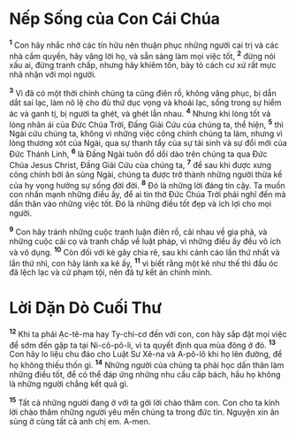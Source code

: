 # Nếp Sống của Con Cái Chúa

<sup><b>1</b></sup> Con hãy nhắc nhở các tín hữu nên thuận phục những người cai trị và các nhà cầm quyền, hãy vâng lời họ, và sẵn sàng làm mọi việc tốt, <sup><b>2</b></sup> đừng nói xấu ai, đừng tranh chấp, nhưng hãy khiêm tốn, bày tỏ cách cư xử rất mực nhã nhặn với mọi người.

<sup><b>3</b></sup> Vì đã có một thời chính chúng ta cũng điên rồ, không vâng phục, bị dẫn dắt sai lạc, làm nô lệ cho đủ thứ dục vọng và khoái lạc, sống trong sự hiểm ác và ganh tị, bị người ta ghét, và ghét lẫn nhau. <sup><b>4</b></sup> Nhưng khi lòng tốt và lòng nhân ái của Đức Chúa Trời, Đấng Giải Cứu của chúng ta, thể hiện, <sup><b>5</b></sup> thì Ngài cứu chúng ta, không vì những việc công chính chúng ta làm, nhưng vì lòng thương xót của Ngài, qua sự thanh tẩy của sự tái sinh và sự đổi mới của Đức Thánh Linh, <sup><b>6</b></sup> là Đấng Ngài tuôn đổ dồi dào trên chúng ta qua Đức Chúa Jesus Christ, Đấng Giải Cứu của chúng ta, <sup><b>7</b></sup> để sau khi được xưng công chính bởi ân sủng Ngài, chúng ta được trở thành những người thừa kế của hy vọng hưởng sự sống đời đời. <sup><b>8</b></sup> Đó là những lời đáng tin cậy. Ta muốn con nhấn mạnh những điều ấy, để ai tin thờ Đức Chúa Trời phải nghĩ đến mà dấn thân vào những việc tốt. Đó là những điều tốt đẹp và ích lợi cho mọi người.

<sup><b>9</b></sup> Con hãy tránh những cuộc tranh luận điên rồ, cãi nhau về gia phả, và những cuộc cãi cọ và tranh chấp về luật pháp, vì những điều ấy đều vô ích và vô dụng. <sup><b>10</b></sup> Còn đối với kẻ gây chia rẽ, sau khi cảnh cáo lần thứ nhất và lần thứ nhì, con hãy lánh xa kẻ ấy, <sup><b>11</b></sup> vì biết rằng một kẻ như thế thì đầu óc đã lệch lạc và cứ phạm tội, nên đã tự kết án chính mình.

# Lời Dặn Dò Cuối Thư

<sup><b>12</b></sup> Khi ta phái Ạc-tê-ma hay Ty-chi-cơ đến với con, con hãy sắp đặt mọi việc để sớm đến gặp ta tại Ni-cô-pô-li, vì ta quyết định qua mùa đông ở đó. <sup><b>13</b></sup> Con hãy lo liệu chu đáo cho Luật Sư Xê-na và A-pô-lô khi họ lên đường, để họ không thiếu thốn gì. <sup><b>14</b></sup> Những người của chúng ta phải học dấn thân làm những điều tốt, để có thể đáp ứng những nhu cầu cấp bách, hầu họ không là những người chẳng kết quả gì.

<sup><b>15</b></sup> Tất cả những người đang ở với ta gởi lời chào thăm con. Con cho ta kính lời chào thăm những người yêu mến chúng ta trong đức tin. Nguyện xin ân sủng ở cùng tất cả anh chị em. A-men.
